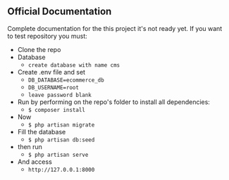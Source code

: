 
## Official Documentation

Complete documentation for the this project it's not ready yet.
If you want to test repository you must:
* Clone the repo
* Database
  * `create database with name cms`
* Create .env file and set
  * `DB_DATABASE=ecommerce_db`
  * `DB_USERNAME=root`
  * `leave password blank`
* Run by performing on the repo's folder to install all dependencies:
  * `$ composer install`
* Now
  * `$ php artisan migrate`
* Fill the database
  * `$ php artisan db:seed`
* then run
  * `$ php artisan serve`  
* And access
  * `http://127.0.0.1:8000`
  
